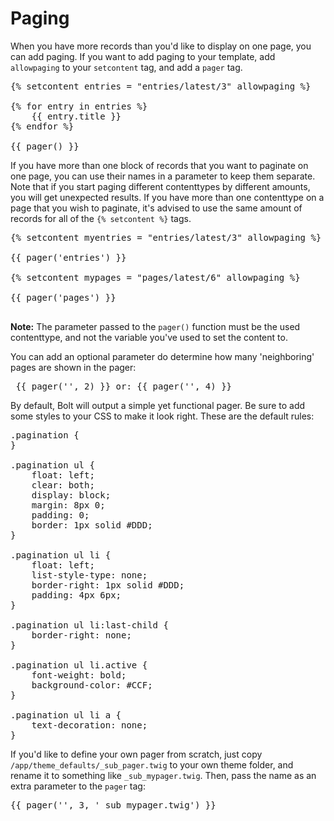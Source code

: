 Paging
======

When you have more records than you'd like to display on one page, you can add
paging. If you want to add paging to your template, add `allowpaging` to your
`setcontent` tag, and add a `pager` tag.

<pre class="brush: html">
{% setcontent entries = "entries/latest/3" allowpaging %}

{% for entry in entries %}
    {{ entry.title }}
{% endfor %}

{{ pager() }}
</pre>

If you have more than one block of records that you want to paginate on one
page, you can use their names in a parameter to keep them separate. Note that if
you start paging different contenttypes by different amounts, you will get
unexpected results. If you have more than one contenttype on a page that you wish
to paginate, it's advised to use the same amount of records for all of the 
`{% setcontent %}` tags.


<pre class="brush: html">
{% setcontent myentries = "entries/latest/3" allowpaging %}

{{ pager('entries') }}

{% setcontent mypages = "pages/latest/6" allowpaging %}

{{ pager('pages') }}

</pre>

<p class="note"><strong>Note:</strong> The parameter passed to the
<code>pager()</code> function must be the used contenttype, and not the variable
you've used to set the content to. </p>

You can add an optional parameter do determine how many 'neighboring' pages are
shown in the pager:

<pre class="brush: html"> {{ pager('', 2) }} or: {{ pager('', 4) }} </pre>

By default, Bolt will output a simple yet functional pager. Be sure to add some
styles to your CSS to make it look right. These are the default rules:

<pre class="brush: css">
.pagination {
}

.pagination ul {
    float: left;
    clear: both;
    display: block;
    margin: 8px 0;
    padding: 0;
    border: 1px solid #DDD;
}

.pagination ul li {
    float: left;
    list-style-type: none;
    border-right: 1px solid #DDD;
    padding: 4px 6px;
}

.pagination ul li:last-child {
    border-right: none;
}

.pagination ul li.active {
    font-weight: bold;
    background-color: #CCF;
}

.pagination ul li a {
    text-decoration: none;
}
</pre>

If you'd like to define your own pager from scratch, just copy
`/app/theme_defaults/_sub_pager.twig` to your own theme folder, and rename it to
something like `_sub_mypager.twig`. Then, pass the name as an extra parameter to
the `pager` tag:

<pre class="brush: html">
{{ pager('', 3, '_sub_mypager.twig') }}
</pre>


